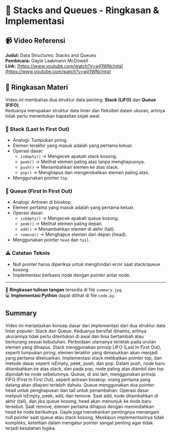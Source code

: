 # 📘 Stacks and Queues - Ringkasan & Implementasi

## 📹 Video Referensi
**Judul:** Data Structures: Stacks and Queues  
**Pembicara:** Gayle Laakmann McDowell  
**Link:** [https://www.youtube.com/watch?v=wjI1WNcIntg](https://www.youtube.com/watch?v=wjI1WNcIntg)

## 🧠 Ringkasan Materi

Video ini membahas dua struktur data penting: **Stack (LIFO)** dan **Queue (FIFO)**.  
Keduanya merupakan struktur data linier dan fleksibel dalam ukuran, artinya tidak perlu menentukan kapasitas sejak awal.

### 📌 Stack (Last In First Out)
- Analogi: Tumpukan piring.
- Elemen terakhir yang masuk adalah yang pertama keluar.
- Operasi dasar:
  - `isEmpty()` → Mengecek apakah stack kosong.
  - `peek()` → Melihat elemen paling atas tanpa menghapusnya.
  - `push()` → Menambahkan elemen ke atas stack.
  - `pop()` → Menghapus dan mengembalikan elemen paling atas.
- Menggunakan pointer `top`.

### 📌 Queue (First In First Out)
- Analogi: Antrean di bioskop.
- Elemen pertama yang masuk adalah yang pertama keluar.
- Operasi dasar:
  - `isEmpty()` → Mengecek apakah queue kosong.
  - `peek()` → Melihat elemen paling depan.
  - `add()` → Menambahkan elemen di akhir (tail).
  - `remove()` → Menghapus elemen dari depan (head).
- Menggunakan pointer `head` dan `tail`.

### ⚠️ Catatan Teknis
- Null pointer harus diperiksa untuk menghindari error saat stack/queue kosong.
- Implementasi berbasis node dengan pointer antar node.

---
📝 **Ringkasan tulisan tangan** tersedia di file `summary.jpg`.  
💻 **Implementasi Python** dapat dilihat di file `code.py`.



## Summary
Video ini menjelaskan konsep dasar dan implementasi dari dua struktur data linier populer: Stack dan Queue. Keduanya bersifat dinamis, artinya ukurannya tidak perlu ditentukan di awal dan bisa bertambah atau berkurang sesuai kebutuhan. Perbedaan utamanya terletak pada urutan elemen yang dihapus.
Stack menggunakan prinsip LIFO (Last In First Out), seperti tumpukan piring: elemen terakhir yang dimasukkan akan menjadi yang pertama dikeluarkan. Implementasi stack melibatkan pointer top, dan metode dasar seperti isEmpty, peek, push, dan pop. Dalam push, node baru ditambahkan ke atas stack, dan pada pop, node paling atas diambil dan top dipindah ke node sebelumnya.
Queue, di sisi lain, menggunakan prinsip FIFO (First In First Out), seperti antrean bioskop: orang pertama yang datang akan dilayani terlebih dahulu. Queue menggunakan dua pointer: head untuk penghapusan dan tail untuk penambahan. Operasi dasar meliputi isEmpty, peek, add, dan remove. Saat add, node ditambahkan di akhir (tail), dan jika queue kosong, head akan menunjuk ke node baru tersebut. Saat remove, elemen pertama dihapus dengan memindahkan head ke node berikutnya.
Gayle juga menekankan pentingnya menangani null pointer saat queue atau stack kosong. Meskipun implementasinya tidak kompleks, ketelitian dalam mengatur pointer sangat penting agar tidak terjadi kesalahan logika.
